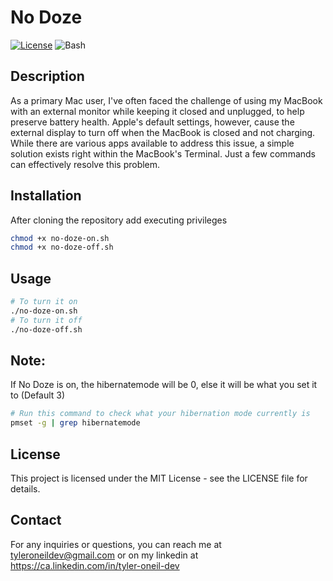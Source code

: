 # No Doze

[![License](https://img.shields.io/badge/License-MIT-blue.svg)](https://opensource.org/licenses/MIT)
![Bash](https://img.shields.io/badge/Shell_Script-121011?style=for-the-badge&logo=gnu-bash&logoColor=white)

## Description

As a primary Mac user, I've often faced the challenge of using my MacBook with an external monitor while keeping it closed and unplugged, to help preserve battery health. Apple's default settings, however, cause the external display to turn off when the MacBook is closed and not charging. While there are various apps available to address this issue, a simple solution exists right within the MacBook's Terminal. Just a few commands can effectively resolve this problem.

## Installation

After cloning the repository add executing privileges

```bash
chmod +x no-doze-on.sh
chmod +x no-doze-off.sh
```

## Usage

```bash
# To turn it on
./no-doze-on.sh
# To turn it off
./no-doze-off.sh
```

## Note:

If No Doze is on, the hibernatemode will be 0, else it will be what you set it to (Default 3)

```bash
# Run this command to check what your hibernation mode currently is
pmset -g | grep hibernatemode
```

## License

This project is licensed under the MIT License - see the LICENSE file for details.

## Contact

For any inquiries or questions, you can reach me at tyleroneildev@gmail.com
or on my linkedin at https://ca.linkedin.com/in/tyler-oneil-dev
